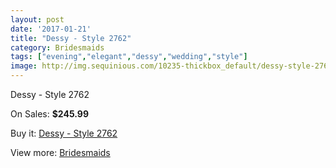 ```yaml
---
layout: post
date: '2017-01-21'
title: "Dessy - Style 2762"
category: Bridesmaids
tags: ["evening","elegant","dessy","wedding","style"]
image: http://img.sequinious.com/10235-thickbox_default/dessy-style-2762.jpg
---
```

Dessy - Style 2762

On Sales: **$245.99**
<a href="https://www.sequinious.com/bridesmaids/4558-dessy-style-2762.html"><amp-img layout="responsive" width="600" height="600" src="//img.sequinious.com/10235-thickbox_default/dessy-style-2762.jpg" alt="Dessy - Style 2762 0" /></a>

Buy it: [Dessy - Style 2762](https://www.sequinious.com/bridesmaids/4558-dessy-style-2762.html "Dessy - Style 2762")

View more: [Bridesmaids](https://www.sequinious.com/3-bridesmaids "Bridesmaids")